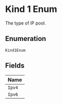 
# Kind 1 Enum

The type of IP pool.

## Enumeration

`Kind1Enum`

## Fields

| Name |
|  --- |
| `Ipv4` |
| `Ipv6` |

